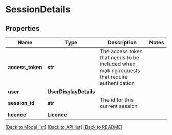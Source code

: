 # SessionDetails

## Properties
Name | Type | Description | Notes
------------ | ------------- | ------------- | -------------
**access_token** | **str** | The access token that needs to be included when making requests that require authentication | 
**user** | [**UserDisplayDetails**](UserDisplayDetails.md) |  | 
**session_id** | **str** | The id for this current session | 
**licence** | [**Licence**](Licence.md) |  | 

[[Back to Model list]](../README.md#documentation-for-models) [[Back to API list]](../README.md#documentation-for-api-endpoints) [[Back to README]](../README.md)


